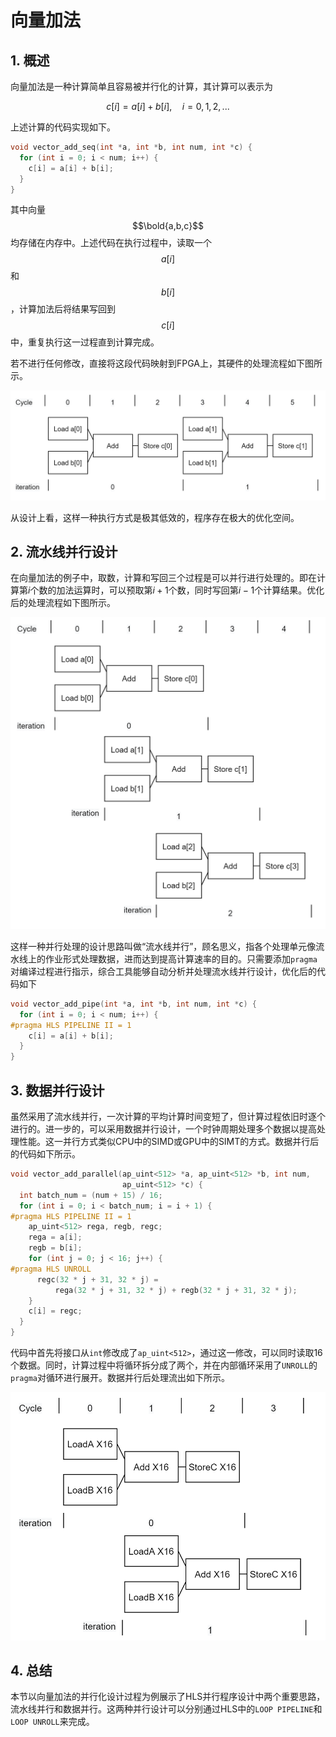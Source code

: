 # 向量加法

## 1. 概述

向量加法是一种计算简单且容易被并行化的计算，其计算可以表示为

$$
c[i] = a[i] + b[i], \quad i=0,1,2,...
$$

上述计算的代码实现如下。

```c
void vector_add_seq(int *a, int *b, int num, int *c) {
  for (int i = 0; i < num; i++) {
    c[i] = a[i] + b[i];
  }
}
```

其中向量 $$\bold{a,b,c}$$ 均存储在内存中。上述代码在执行过程中，读取一个$$a[i]$$和$$b[i]$$，计算加法后将结果写回到$$c[i]$$中，重复执行这一过程直到计算完成。

若不进行任何修改，直接将这段代码映射到FPGA上，其硬件的处理流程如下图所示。

![&#x4E32;&#x884C;&#x6267;&#x884C;](https://raw.githubusercontent.com/cea-wind/blogs_pictures/master/img20200816021803.png)

从设计上看，这样一种执行方式是极其低效的，程序存在极大的优化空间。

## 2. 流水线并行设计

在向量加法的例子中，取数，计算和写回三个过程是可以并行进行处理的。即在计算第$i$个数的加法运算时，可以预取第$i+1$个数，同时写回第$i-1$个计算结果。优化后的处理流程如下图所示。

![&#x6D41;&#x6C34;&#x7EBF;&#x5E76;&#x884C;&#x8BBE;&#x8BA1;](https://raw.githubusercontent.com/cea-wind/blogs_pictures/master/img20200816021928.png)

这样一种并行处理的设计思路叫做“流水线并行”，顾名思义，指各个处理单元像流水线上的作业形式处理数据，进而达到提高计算速率的目的。只需要添加`pragma`对编译过程进行指示，综合工具能够自动分析并处理流水线并行设计，优化后的代码如下

```c
void vector_add_pipe(int *a, int *b, int num, int *c) {
  for (int i = 0; i < num; i++) {
#pragma HLS PIPELINE II = 1
    c[i] = a[i] + b[i];
  }
}
```

## 3. 数据并行设计

虽然采用了流水线并行，一次计算的平均计算时间变短了，但计算过程依旧时逐个进行的。进一步的，可以采用数据并行设计，一个时钟周期处理多个数据以提高处理性能。这一并行方式类似CPU中的SIMD或GPU中的SIMT的方式。数据并行后的代码如下所示。

```c
void vector_add_parallel(ap_uint<512> *a, ap_uint<512> *b, int num,
                         ap_uint<512> *c) {
  int batch_num = (num + 15) / 16;
  for (int i = 0; i < batch_num; i = i + 1) {
#pragma HLS PIPELINE II = 1
    ap_uint<512> rega, regb, regc;
    rega = a[i];
    regb = b[i];
    for (int j = 0; j < 16; j++) {
#pragma HLS UNROLL
      regc(32 * j + 31, 32 * j) =
          rega(32 * j + 31, 32 * j) + regb(32 * j + 31, 32 * j);
    }
    c[i] = regc;
  }
}
```

代码中首先将接口从`int`修改成了`ap_uint<512>`，通过这一修改，可以同时读取16个数据。同时，计算过程中将循环拆分成了两个，并在内部循环采用了`UNROLL`的`pragma`对循环进行展开。数据并行后处理流出如下所示。

![&#x6570;&#x636E;&#x5E76;&#x884C;&#x8BBE;&#x8BA1;](https://raw.githubusercontent.com/cea-wind/blogs_pictures/master/img20200816022149.png)

## 4. 总结

本节以向量加法的并行化设计过程为例展示了HLS并行程序设计中两个重要思路，流水线并行和数据并行。这两种并行设计可以分别通过HLS中的`LOOP PIPELINE`和`LOOP UNROLL`来完成。

